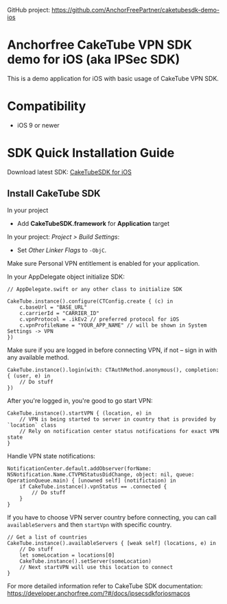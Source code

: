GitHub project: https://github.com/AnchorFreePartner/caketubesdk-demo-ios

# Anchorfree CakeTube VPN SDK demo for iOS (aka IPSec SDK)
This is a demo application for iOS with basic usage of CakeTube VPN SDK.

# Compatibility

- iOS 9 or newer

# SDK Quick Installation Guide

Download latest SDK: [CakeTubeSDK for iOS](https://firebasestorage.googleapis.com/v0/b/web-portal-for-partners.appspot.com/o/products%2FCakeTubeSDK-iOS.framework.zip?alt=media)

## Install CakeTube SDK

In your project
- Add **CakeTubeSDK.framework** for **Application** target


In your project: *Project > Build Settings*:
- Set *Other Linker Flags* to `-ObjC`.

Make sure Personal VPN entitlement is enabled for your application.

In your AppDelegate object initialize SDK:

	// AppDelegate.swift or any other class to initialize SDK

	CakeTube.instance().configure(CTConfig.create { (c) in
	    c.baseUrl = "BASE_URL"
	    c.carrierId = "CARRIER_ID"
	    c.vpnProtocol = .ikEv2 // preferred protocol for iOS
	    c.vpnProfileName = "YOUR_APP_NAME" // will be shown in System Settings -> VPN
	})

Make sure if you are logged in before connecting VPN, if not – sign in with any available method.

	CakeTube.instance().login(with: CTAuthMethod.anonymous(), completion: { (user, e) in
		// Do stuff
	})

After you're logged in, you're good to go start VPN:

	CakeTube.instance().startVPN { (location, e) in
		// VPN is being started to server in country that is provided by `location` class
		// Rely on notification center status notifications for exact VPN state
	}

Handle VPN state notifications:

	NotificationCenter.default.addObserver(forName: NSNotification.Name.CTVPNStatusDidChange, object: nil, queue: OperationQueue.main) { [unowned self] (notifictaion) in
	    if CakeTube.instance().vpnStatus == .connected {
	    	// Do stuff
	    }
	}

If you have to choose VPN server country before connecting, you can call `availableServers` and then `startVpn` with specific country.

	// Get a list of countries 
	CakeTube.instance().availableServers { [weak self] (locations, e) in
		// Do stuff
		let someLocation = locations[0]
		CakeTube.instance().setServer(someLocation)
		// Next startVPN will use this location to connect 
    }


For more detailed information refer to CakeTube SDK documentation: https://developer.anchorfree.com/?#/docs/ipsecsdkforiosmacos
